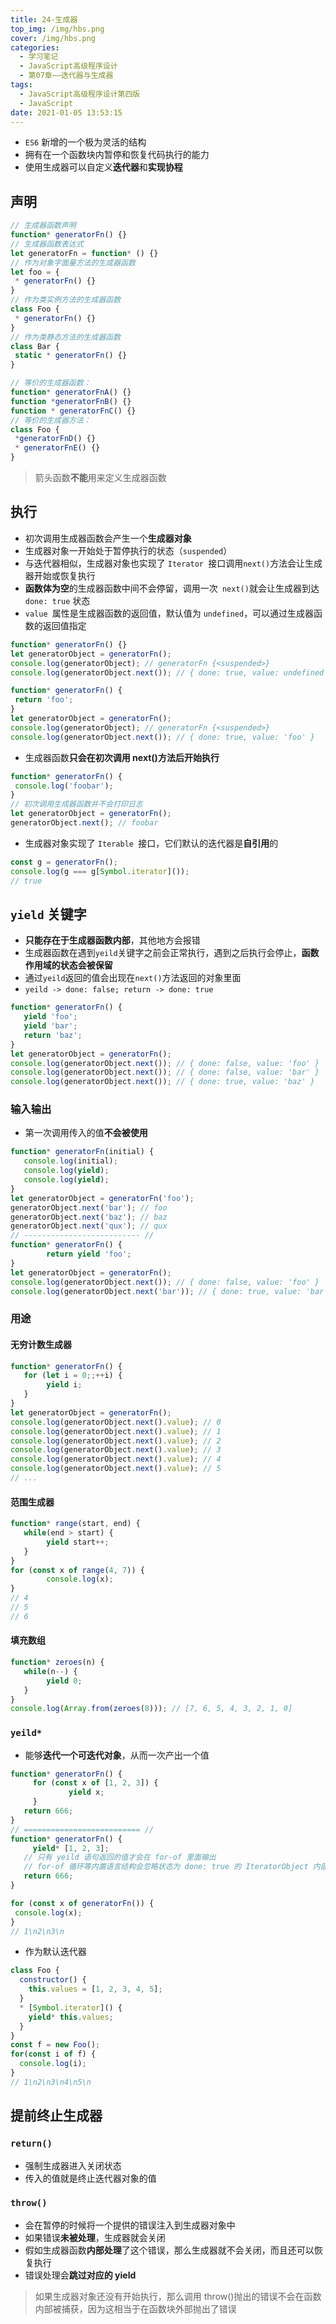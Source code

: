 ```yaml
---
title: 24-生成器
top_img: /img/hbs.png
cover: /img/hbs.png
categories:
  - 学习笔记
  - JavaScript高级程序设计
  - 第07章——迭代器与生成器
tags:
  - JavaScript高级程序设计第四版
  - JavaScript
date: 2021-01-05 13:53:15
---
```


- `ES6` 新增的一个极为灵活的结构
- 拥有在一个函数块内暂停和恢复代码执行的能力
- 使用生成器可以自定义**迭代器**和**实现协程**

## 声明

```js
// 生成器函数声明
function* generatorFn() {}
// 生成器函数表达式
let generatorFn = function* () {}
// 作为对象字面量方法的生成器函数
let foo = {
 * generatorFn() {}
}
// 作为类实例方法的生成器函数
class Foo {
 * generatorFn() {}
}
// 作为类静态方法的生成器函数
class Bar {
 static * generatorFn() {}
} 

// 等价的生成器函数：
function* generatorFnA() {}
function *generatorFnB() {}
function * generatorFnC() {}
// 等价的生成器方法：
class Foo {
 *generatorFnD() {}
 * generatorFnE() {}
} 
```

> 箭头函数**不能**用来定义生成器函数

## 执行

- 初次调用生成器函数会产生一个**生成器对象**
- 生成器对象一开始处于暂停执行的状态（`suspended`）
- 与迭代器相似，生成器对象也实现了 `Iterator `接口调用`next()`方法会让生成器开始或恢复执行
- **函数体为空**的生成器函数中间不会停留，调用一次` next()`就会让生成器到达 `done: true` 状态
- `value `属性是生成器函数的返回值，默认值为 `undefined`，可以通过生成器函数的返回值指定

```js
function* generatorFn() {}
let generatorObject = generatorFn();
console.log(generatorObject); // generatorFn {<suspended>}
console.log(generatorObject.next()); // { done: true, value: undefined } 

function* generatorFn() {
 return 'foo';
}
let generatorObject = generatorFn();
console.log(generatorObject); // generatorFn {<suspended>}
console.log(generatorObject.next()); // { done: true, value: 'foo' } 
```

- 生成器函数**只会在初次调用 next()方法后开始执行**

```js
function* generatorFn() {
 console.log('foobar');
}
// 初次调用生成器函数并不会打印日志
let generatorObject = generatorFn();
generatorObject.next(); // foobar 
```

- 生成器对象实现了 `Iterable `接口，它们默认的迭代器是**自引用**的

```js
const g = generatorFn();
console.log(g === g[Symbol.iterator]());
// true 
```

## `yield` 关键字

- **只能存在于生成器函数内部**，其他地方会报错
- 生成器函数在遇到`yeild`关键字之前会正常执行，遇到之后执行会停止，**函数作用域的状态会被保留**
- 通过`yeild`返回的值会出现在`next()`方法返回的对象里面
- `yeild -> done: false; return -> done: true`

```js
function* generatorFn() {
   yield 'foo';
   yield 'bar';
   return 'baz';
}
let generatorObject = generatorFn();
console.log(generatorObject.next()); // { done: false, value: 'foo' }
console.log(generatorObject.next()); // { done: false, value: 'bar' }
console.log(generatorObject.next()); // { done: true, value: 'baz' } 
```

### 输入输出

- 第一次调用传入的值**不会被使用**

```js
function* generatorFn(initial) {
   console.log(initial);
   console.log(yield);
   console.log(yield);
}
let generatorObject = generatorFn('foo');
generatorObject.next('bar'); // foo
generatorObject.next('baz'); // baz
generatorObject.next('qux'); // qux 
// -------------------------- //
function* generatorFn() {
 		return yield 'foo';
}
let generatorObject = generatorFn();
console.log(generatorObject.next()); // { done: false, value: 'foo' }
console.log(generatorObject.next('bar')); // { done: true, value: 'bar' } 
```

### 用途

#### 无穷计数生成器

```js
function* generatorFn() {
   for (let i = 0;;++i) {
    	yield i;
   }
}
let generatorObject = generatorFn();
console.log(generatorObject.next().value); // 0
console.log(generatorObject.next().value); // 1
console.log(generatorObject.next().value); // 2
console.log(generatorObject.next().value); // 3
console.log(generatorObject.next().value); // 4
console.log(generatorObject.next().value); // 5 
// ...
```

#### 范围生成器

```js
function* range(start, end) {
   while(end > start) {
   		yield start++;
   }
}
for (const x of range(4, 7)) {
 		console.log(x);
}
// 4
// 5
// 6 
```

#### 填充数组

```js
function* zeroes(n) {
   while(n--) {
   		yield 0;
   }
}
console.log(Array.from(zeroes(8))); // [7, 6, 5, 4, 3, 2, 1, 0]
```

### `yeild*`

- 能够**迭代一个可迭代对象**，从而一次产出一个值

```js
function* generatorFn() {
	 for (const x of [1, 2, 3]) {
			 yield x;
	 }
   return 666;
}
// ========================== //
function* generatorFn() {
 	 yield* [1, 2, 3];
   // 只有 yeild 语句返回的值才会在 for-of 里面输出
   // for-of 循环等内置语言结构会忽略状态为 done: true 的 IteratorObject 内部返回的值
   return 666;
}

for (const x of generatorFn()) {
 console.log(x);
}
// 1\n2\n3\n
```

- 作为默认迭代器

```js
class Foo {
  constructor() {
    this.values = [1, 2, 3, 4, 5];
  }
  * [Symbol.iterator]() {
    yield* this.values;
  }
}
const f = new Foo();
for(const i of f) {
  console.log(i);
}
// 1\n2\n3\n4\n5\n
```

## 提前终止生成器

### `return()`

- 强制生成器进入关闭状态
- 传入的值就是终止迭代器对象的值

### `throw()`

- 会在暂停的时候将一个提供的错误注入到生成器对象中
- 如果错误**未被处理**，生成器就会关闭
- 假如生成器函数**内部处理**了这个错误，那么生成器就不会关闭，而且还可以恢复执行
- 错误处理会**跳过对应的 yield**

> 如果生成器对象还没有开始执行，那么调用 throw()抛出的错误不会在函数内部被捕获，因为这相当于在函数块外部抛出了错误